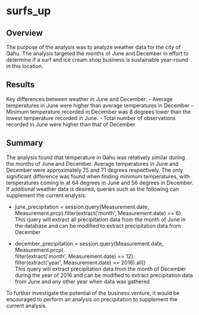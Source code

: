 # surfs_up

## Overview
The purpose of the analysis was to analyze weather data for the city of Oahu. The analysis targeted the months of June and December in effort to determine if a surf and ice cream shop business is sustainable year-round in this location.

## Results
Key differences between weather in June and December:
    - Average temperatures in June were higher than average temperatures in December
    - Minimum temperature recorded in December was 8 degrees lower than the lowest temperature recorded in June.
    - Total number of observations recorded in June were higher than that of December

## Summary
The analysis found that temperature in Oahu was relatively similar during the months of June and December. Average temperatures in June and December were approximately 75 and 71 degrees respectively. The only significant difference was found when finding minimum temperatures, with temperatures coming in at 64 degrees in June and 56 degrees in December. If additional weather data is desired, queries such as the following can supplement the current analysis:

- june_precipitation = session.query(Measurement.date, Measurement.prcp).filter(extract('month', Measurement.date) == 6)<br>
This query will extract all precipitation data from the month of June in the database and can be modified to extract precipitation data from December

- december_precipitation = session.query(Measurement.date, Measurement.prcp).\
filter(extract('month', Measurement.date) == 12).\
filter(extract('year', Measurement.date) == 2016).all()<br>
This query will extract precipitation data from the month of December during the year of 2016 and can be modified to extract precipitation data from June and any   other year when data was gathered

To further investigate the potential of the business venture, it would be encouraged to perform an analysis on precipitation to supplement the current analysis. 
